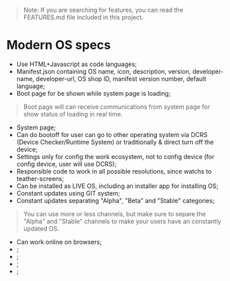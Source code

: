 > Note: If you are searching for features, you can read the FEATURES.md file included in this project.

# Modern OS specs

- Use HTML+Javascript as code languages;
- Manifest.json containing OS name, icon, description, version, developer-name, developer-url, OS shop ID, manifest version number, default language;
- Boot page for be shown while system page is loading;
> Boot page will can receive communications from system page for show status of loading in real time.

- System page;
- Can do bootoff for user can go to other operating system via DCRS (Device Checker/Runtime System) or traditionally & direct turn off the device;
- Settings only for config the work ecosystem, not to config device (for config device, user will use DCRS);
- Responsible code to work in all possible resolutions, since watchs to teather-screens;
- Can be installed as LIVE OS, including an installer app for installing OS;
- Constant updates using GIT system;
- Constant updates separating "Alpha", "Beta" and "Stable" categories;
> You can use more or less channels, but make sure to separe the "Alpha" and "Stable" channels to make your users have an constantly updated OS.

- Can work online on browsers;
- ;
- ;
- ;
- ;